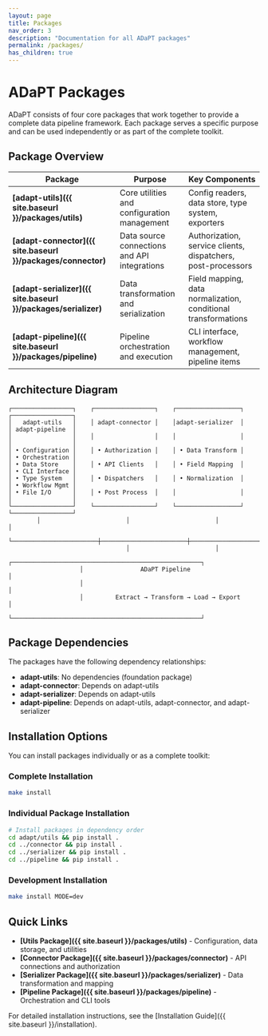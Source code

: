 ```yaml
---
layout: page
title: Packages
nav_order: 3
description: "Documentation for all ADaPT packages"
permalink: /packages/
has_children: true
---
```


# ADaPT Packages

ADaPT consists of four core packages that work together to provide a complete data pipeline framework. Each package serves a specific purpose and can be used independently or as part of the complete toolkit.

## Package Overview

| Package | Purpose | Key Components |
|---------|---------|----------------|
| **[adapt-utils]({{ site.baseurl }}/packages/utils)** | Core utilities and configuration management | Config readers, data store, type system, exporters |
| **[adapt-connector]({{ site.baseurl }}/packages/connector)** | Data source connections and API integrations | Authorization, service clients, dispatchers, post-processors |
| **[adapt-serializer]({{ site.baseurl }}/packages/serializer)** | Data transformation and serialization | Field mapping, data normalization, conditional transformations |
| **[adapt-pipeline]({{ site.baseurl }}/packages/pipeline)** | Pipeline orchestration and execution | CLI interface, workflow management, pipeline items |

## Architecture Diagram

```
┌─────────────────┐    ┌─────────────────┐    ┌──────────────────┐    ┌─────────────────┐
│   adapt-utils   │    │ adapt-connector │    │adapt-serializer  │    │ adapt-pipeline  │
│                 │    │                 │    │                  │    │                 │
│ • Configuration │    │ • Authorization │    │ • Data Transform │    │ • Orchestration │
│ • Data Store    │    │ • API Clients   │    │ • Field Mapping  │    │ • CLI Interface │
│ • Type System   │    │ • Dispatchers   │    │ • Normalization  │    │ • Workflow Mgmt │
│ • File I/O      │    │ • Post Process  │    │                  │    │                 │
└─────────────────┘    └─────────────────┘    └──────────────────┘    └─────────────────┘
        │                        │                        │                        │
        └────────────────────────┼────────────────────────┼────────────────────────┘
                                 │                        │
                    ┌─────────────────────────────────────────────────────┐
                    │                ADaPT Pipeline                       │
                    │                                                     │
                    │         Extract → Transform → Load → Export         │
                    └─────────────────────────────────────────────────────┘
```

## Package Dependencies

The packages have the following dependency relationships:

- **adapt-utils**: No dependencies (foundation package)
- **adapt-connector**: Depends on adapt-utils
- **adapt-serializer**: Depends on adapt-utils
- **adapt-pipeline**: Depends on adapt-utils, adapt-connector, and adapt-serializer

## Installation Options

You can install packages individually or as a complete toolkit:

### Complete Installation
```bash
make install
```

### Individual Package Installation
```bash
# Install packages in dependency order
cd adapt/utils && pip install .
cd ../connector && pip install .
cd ../serializer && pip install .
cd ../pipeline && pip install .
```

### Development Installation
```bash
make install MODE=dev
```

## Quick Links

- **[Utils Package]({{ site.baseurl }}/packages/utils)** - Configuration, data storage, and utilities
- **[Connector Package]({{ site.baseurl }}/packages/connector)** - API connections and authorization
- **[Serializer Package]({{ site.baseurl }}/packages/serializer)** - Data transformation and mapping
- **[Pipeline Package]({{ site.baseurl }}/packages/pipeline)** - Orchestration and CLI tools

For detailed installation instructions, see the [Installation Guide]({{ site.baseurl }}/installation). 